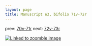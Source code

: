 ```yaml
---
layout: page
title: Manuscript e3, bifolio 71v-72r
---
```


prev: [70v-71r](../70v-71r/) next: [72v-73r](../72v-73r/)



[![Linked to zoomble image](http://www.homermultitext.org/iipsrv?IIIF=/project/homer/pyramidal/deepzoom/hmt/e3bifolio/v1/vb_71v_72r.tif/full/2000,/0/default.jpg)](http://www.homermultitext.org/ict2/?urn=urn:cite2:hmt:e3bifolio.v1:vb_71v_72r)


